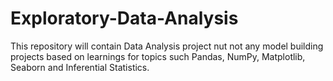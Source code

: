 # Exploratory-Data-Analysis
This repository will contain Data Analysis project nut not any model building projects based on learnings for topics such Pandas, NumPy, Matplotlib, Seaborn and Inferential Statistics.
